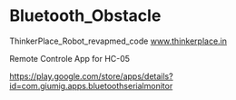 # Bluetooth_Obstacle
ThinkerPlace_Robot_revapmed_code
www.thinkerplace.in

Remote Controle App for HC-05 

https://play.google.com/store/apps/details?id=com.giumig.apps.bluetoothserialmonitor 